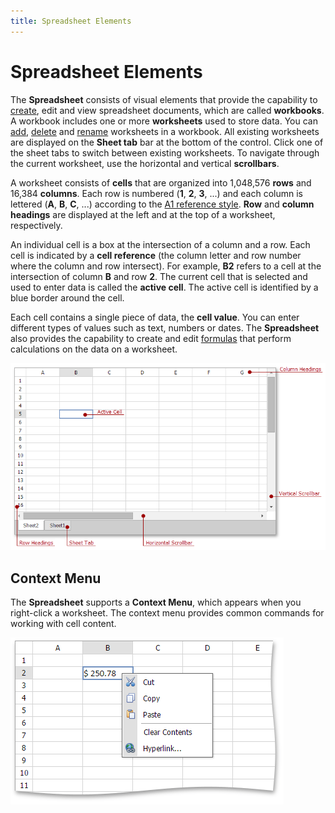```yaml
---
title: Spreadsheet Elements
---
```

# Spreadsheet Elements
The **Spreadsheet** consists of visual elements that provide the capability to [create](../file-operations/create-a-workbook.md), edit and view spreadsheet documents, which are called **workbooks**. A workbook includes one or more **worksheets** used to store data. You can [add](../file-operations/create-a-worksheet.md), [delete](../file-operations/delete-a-worksheet.md) and [rename](../file-operations/rename-a-worksheet.md) worksheets in a workbook. All existing worksheets are displayed on the **Sheet tab** bar at the bottom of the control. Click one of the sheet tabs to switch between existing worksheets. To navigate through the current worksheet, use the horizontal and vertical **scrollbars**.

A worksheet consists of **cells** that are organized into 1,048,576 **rows** and 16,384 **columns**. Each row is numbered (**1**, **2**, **3**, ...) and each column is lettered (**A**, **B**, **C**, ...) according to the [A1 reference style](../formulas/cell-references.md). **Row** and **column headings** are displayed at the left and at the top of a worksheet, respectively.

An individual cell is a box at the intersection of a column and a row. Each cell is indicated by a **cell reference** (the column letter and row number where the column and row intersect). For example, **B2** refers to a cell at the intersection of column **B** and row **2**. The current cell that is selected and used to enter data is called the **active cell**. The active cell is identified by a blue border around the cell.

Each cell contains a single piece of data, the **cell value**. You can enter different types of values such as text, numbers or dates. The **Spreadsheet** also provides the capability to create and edit [formulas](../formulas/create-a-simple-formula.md) that perform calculations on the data on a worksheet.

![EUD_ASPxSpreadsheet_InterfaceElements](../../../images/img26083.png)

## Context Menu
The **Spreadsheet** supports a **Context Menu**, which appears when you right-click a worksheet. The context menu provides common commands for working with cell content.

![EUD_ASPxSpreadsheet_ContextMenu](../../../images/img26084.png)